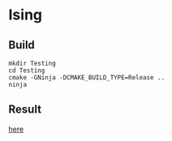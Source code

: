 # Ising

## Build

	mkdir Testing
	cd Testing
	cmake -GNinja -DCMAKE_BUILD_TYPE=Release ..
	ninja

## Result

[here](out/README.md)
